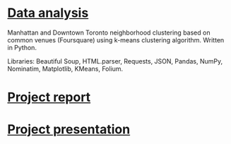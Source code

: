 # [Data analysis](https://github.com/jelena-rota/ibm-project/blob/master/The_Battle_of_Manhattan_and_Downtown_Toronto_Neighborhoods.ipynb)

Manhattan and Downtown Toronto neighborhood clustering based on common venues (Foursquare) using k-means clustering algorithm. Written in Python.

Libraries: Beautiful Soup, HTML.parser, Requests, JSON, Pandas, NumPy, Nominatim, Matplotlib, KMeans, Folium.

# [Project report](https://github.com/jelena-rota/ibm-project/blob/master/The_Battle_of_Manhattan_and_Downtown_Toronto_Neighborhoods_Project_Report.pdf)
# [Project presentation](https://github.com/jelena-rota/ibm-project/blob/master/The_Battle_of_Manhattan_and_Downtown_Toronto_Neighborhoods_Project_Presentation.pdf)
